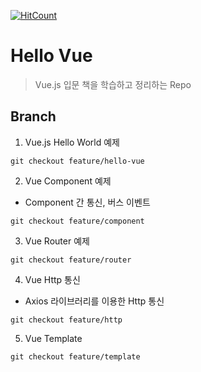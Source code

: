 [![HitCount](http://hits.dwyl.io/jayden-lee/hello-vue.svg)](http://hits.dwyl.io/jayden-lee/hello-vue)

# Hello Vue
> Vue.js 입문 책을 학습하고 정리하는 Repo

## Branch
1. Vue.js Hello World 예제

```
git checkout feature/hello-vue
```

2. Vue Component 예제
- Component 간 통신, 버스 이벤트

```
git checkout feature/component
```

3. Vue Router 예제

```
git checkout feature/router
```

4. Vue Http 통신
- Axios 라이브러리를 이용한 Http 통신

```
git checkout feature/http
```

5. Vue Template

```
git checkout feature/template
```